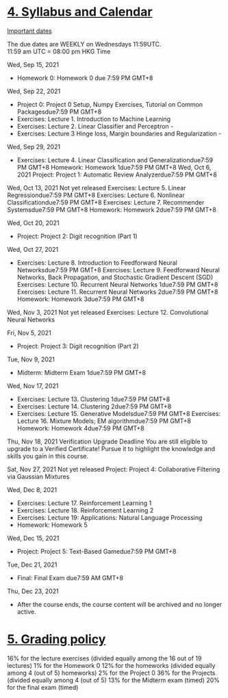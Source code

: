 # [4. Syllabus and Calendar](https://learning.edx.org/course/course-v1:MITx+6.86x+3T2021/block-v1:MITx+6.86x+3T2021+type@sequential+block@u0s1_overview/block-v1:MITx+6.86x+3T2021+type@vertical+block@u0s1_overview-tab4)

[Important dates](https://learning.edx.org/course/course-v1:MITx+6.86x+3T2021/dates)

The due dates are WEEKLY on Wednesdays 11:59UTC.  
11:59 am UTC = 08:00 pm HKG Time

Wed, Sep 15, 2021

* Homework 0: Homework 0 due 7:59 PM GMT+8

Wed, Sep 22, 2021

* Project 0: Project 0 Setup, Numpy Exercises, Tutorial on Common Packagesdue7:59 PM GMT+8
* Exercises: Lecture 1. Introduction to Machine Learning
* Exercises: Lecture 2. Linear Classifier and Perceptron - 
* Exercises: Lecture 3 Hinge loss, Margin boundaries and Regularization - 

Wed, Sep 29, 2021

* Exercises: Lecture 4. Linear Classification and Generalizationdue7:59 PM GMT+8
Homework: Homework 1due7:59 PM GMT+8
Wed, Oct 6, 2021
Project: Project 1: Automatic Review Analyzerdue7:59 PM GMT+8

Wed, Oct 13, 2021
Not yet released
Exercises: Lecture 5. Linear Regressiondue7:59 PM GMT+8
Exercises: Lecture 6. Nonlinear Classificationdue7:59 PM GMT+8
Exercises: Lecture 7. Recommender Systemsdue7:59 PM GMT+8
Homework: Homework 2due7:59 PM GMT+8

Wed, Oct 20, 2021

* Project: Project 2: Digit recognition (Part 1)

Wed, Oct 27, 2021

* Exercises: Lecture 8. Introduction to Feedforward Neural Networksdue7:59 PM GMT+8
Exercises: Lecture 9. Feedforward Neural Networks, Back Propagation, and Stochastic Gradient Descent (SGD)
Exercises: Lecture 10. Recurrent Neural Networks 1due7:59 PM GMT+8
Exercises: Lecture 11. Recurrent Neural Networks 2due7:59 PM GMT+8
Homework: Homework 3due7:59 PM GMT+8

Wed, Nov 3, 2021
Not yet released
Exercises: Lecture 12. Convolutional Neural Networks 

Fri, Nov 5, 2021

* Project: Project 3: Digit recognition (Part 2)

Tue, Nov 9, 2021

* Midterm: Midterm Exam 1due7:59 PM GMT+8

Wed, Nov 17, 2021

* Exercises: Lecture 13. Clustering 1due7:59 PM GMT+8
* Exercises: Lecture 14. Clustering 2due7:59 PM GMT+8
* Exercises: Lecture 15. Generative Modelsdue7:59 PM GMT+8
Exercises: Lecture 16. Mixture Models; EM algorithmdue7:59 PM GMT+8
Homework: Homework 4due7:59 PM GMT+8

Thu, Nov 18, 2021
Verification Upgrade Deadline
You are still eligible to upgrade to a Verified Certificate! Pursue it to highlight the knowledge and skills you gain in this course.

Sat, Nov 27, 2021
Not yet released
Project: Project 4: Collaborative Filtering via Gaussian Mixtures

Wed, Dec 8, 2021

* Exercises: Lecture 17. Reinforcement Learning 1
* Exercises: Lecture 18. Reinforcement Learning 2
* Exercises: Lecture 19: Applications: Natural Language Processing
* Homework: Homework 5

Wed, Dec 15, 2021

* Project: Project 5: Text-Based Gamedue7:59 PM GMT+8

Tue, Dec 21, 2021

* Final: Final Exam due7:59 AM GMT+8

Thu, Dec 23, 2021

* After the course ends, the course content will be archived and no longer active.


# [5. Grading policy](https://learning.edx.org/course/course-v1:MITx+6.86x+3T2021/block-v1:MITx+6.86x+3T2021+type@sequential+block@u0s1_overview/block-v1:MITx+6.86x+3T2021+type@vertical+block@u0s1_overview-tab5)


16% for the lecture exercises (divided equally among the 16 out of 19 lectures)
1% for the Homework 0 
12% for the homeworks (divided equally among 4 (out of 5) homeworks)
2% for the Project 0 
36% for the Projects (divided equally among 4 (out of 5) 
13% for the Midterm exam (timed) 
20% for the final exam (timed)
